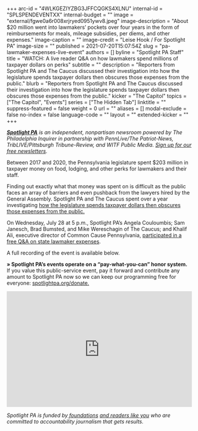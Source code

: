 +++
arc-id = "4WLKGEZIYZBG3JFFCQGKS4XLNU"
internal-id = "SPLSPENDEVENTXX"
internal-budget = ""
image = "external/fgwe0a6r008xrjryed0951ywv8.jpeg"
image-description = "About $20 million went into lawmakers’ pockets over four years in the form of reimbursements for meals, mileage subsidies, per diems, and other expenses."
image-caption = ""
image-credit = "Leise Hook / For Spotlight PA"
image-size = ""
published = 2021-07-20T15:07:54Z
slug = "pa-lawmaker-expenses-live-event"
authors = []
byline = "Spotlight PA Staff"
title = "WATCH: A live reader Q&A on how lawmakers spend millions of taxpayer dollars on perks"
subtitle = ""
description = "Reporters from Spotlight PA and The Caucus discussed their investigation into how the legislature spends taxpayer dollars then obscures those expenses from the public."
blurb = "Reporters from Spotlight PA and The Caucus discussed their investigation into how the legislature spends taxpayer dollars then obscures those expenses from the public."
kicker = "The Capitol"
topics = ["The Capitol", "Events"]
series = ["The Hidden Tab"]
linktitle = ""
suppress-featured = false
weight = 0
url = ""
aliases = []
modal-exclude = false
no-index = false
language-code = ""
layout = ""
extended-kicker = ""
+++

<a href="https://www.spotlightpa.org/"><i><b>Spotlight PA</b></i></a><i> is an independent, nonpartisan newsroom powered by The Philadelphia Inquirer in partnership with PennLive/The Patriot-News, TribLIVE/Pittsburgh Tribune-Review, and WITF Public Media. </i><a href="https://www.spotlightpa.org/newsletters"><i>Sign up for our free newsletters</i></a><i>.</i>

Between 2017 and 2020, the Pennsylvania legislature spent $203 million in taxpayer money on food, lodging, and other perks for lawmakers and their staff.

Finding out exactly what that money was spent on is difficult as the public faces an array of barriers and even pushback from the lawyers hired by the General Assembly. Spotlight PA and The Caucus spent over a year investigating <a href="https://www.spotlightpa.org/news/2021/05/pa-legislature-expense-accounts-hidden-legislative-privilege/">how the legislature spends taxpayer dollars then obscures those expenses from the public. </a>

On Wednesday, July 28 at 5 p.m., Spotlight PA’s Angela Couloumbis; Sam Janesch, Brad Bumsted, and Mike Wereschagin of The Caucus; and Khalif Ali, executive director of Common Cause Pennsylvania, <a href="https://inquirer.zoom.us/webinar/register/WN_P81sj3B0RRKpRf1td5OUMw" target="_blank">participated in a free Q&amp;A on state lawmaker expenses</a>.

A full recording of the event is available below.

<b>» Spotlight PA’s events operate on a “pay-what-you-can” honor system.</b> If you value this public-service event, pay it forward and contribute any amount to Spotlight PA now so we can keep our programming free for everyone: <a href="http://checkout.fundjournalism.org/memberform?org_id=spotlightpa&campaign=7015G0000003ZrjQAE">spotlightpa.org/donate.</a>

<iframe width="100%" height="315" src="https://www.youtube.com/embed/o0FSR_NvGqo" title="YouTube video player" frameborder="0" allow="accelerometer; autoplay; clipboard-write; encrypted-media; gyroscope; picture-in-picture" allowfullscreen></iframe>

<i>Spotlight PA is funded by</i><a href="https://www.spotlightpa.org/support"><i> foundations</i></a><i> </i><a href="https://www.spotlightpa.org/support"><i>and readers like you</i></a><i> who are committed to accountability journalism that gets results.</i>
